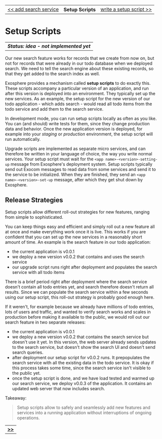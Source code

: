<table>
  <tr>
    <td><a href="12_add_search_service.md">&lt;&lt; add search service</a></td>
    <th>Setup Scripts</th>
    <td><a href="14_write_setup_script.md">write a setup script &gt;&gt;</a></td>
  </tr>
</table>


# Setup Scripts

<table>
  <tr>
    <td>
      <b><i>
        Status: idea - not implemented yet
      </i></b>
    </td>
  </tr>
</table>


Our new search feature works for records that we create from now on,
but not for records that were already in our todo database
when we deployed search.
We need to tell the search engine about these existing records,
so that they get added to the search index as well.

Exosphere provides a mechanism called __setup scripts__ to do exactly this.
These scripts accompany a particular version of an application,
and run after this version is deployed into an environment.
They typically set up the new services.
As an example,
the setup script for the new version of our todo application - which adds search -
would read all todo items from the todo service
and add them to the search service.

In development mode,
you can run setup scripts locally as often as you like.
You can (and should) write tests for them,
since they change production data and behavior.
Once the new application version is deployed,
for example into your _staging_ or _production_ environment,
the setup script will run automatically.

Upgrade scripts are implemented as separate micro services,
and can therefore be written in your language of choice,
the way you write normal services.
Your setup script must wait for the
`<app name>-<version>-setting-up` message
from Exosphere's deployment system.
Setup scripts typically send out Exocom messages
to read data from some services
and send it to the service to be initialized.
When they are finished,
they send an `<app name>-<version>-set-up` message,
after which they get shut down by Exosphere.


## Release Strategies

Setup scripts allow different roll-out strategies for new features,
ranging from simple to sophisticated.

You can keep things easy and efficient and
simply roll out a new feature all at once
and make everything work once it is live.
This works if you are confident
that you can set up the new services
in a reasonably short amount of time.
An example is the search feature in our todo application:
* the current application is v0.0.1
* we deploy a new version v0.0.2 that contains and uses the search service
* our upgrade script runs right after deployment
  and populates the search service with all todo items

There is a brief period right after deployment
where the search service doesn't contain all todo entries yet,
and search therefore doesn't return all results.
Since we can populate the search service
within a few seconds using our setup script,
this roll-out strategy is probably good enough here.

If it weren't, for example because we already have millions of todo entries,
lots of users and traffic,
and wanted to verify search works and scales in production
before making it available to the public,
we would roll out our search feature in two separate releases:
* the current application is v0.0.1
* we deploy a new version v0.0.2 that contains the search service
  but doesn't use it yet.
  In this version, the web server already sends updates to the search service,
  but doesn't show the search UI and doesn't send search queries.
* after deployment our setup script for v0.0.2 runs.
  It prepopulates the search service with all the existing data in the todo service.
  It is okay if this process takes some time,
  since the search service isn't visible to the public yet.
* once the setup script is done,
  and we have load tested and warmed up our search service,
  we deploy v0.0.3 of the application.
  It contains an updated web server that now includes search.


Takeaway:
> Setup scripts allow to safely and seamlessly add
> new features and services into a running application
> without interruptions of ongoing operations.


<table>
  <tr>
    <td><a href="14_write_migration_script.md"><b>&gt;&gt;</b></a></td>
  </tr>
</table>
